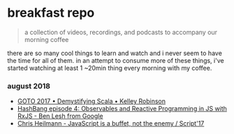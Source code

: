 # breakfast repo
> a collection of videos, recordings, and podcasts to accompany our morning coffee

there are so many cool things to learn and watch and i never seem to have the time for all of them. in an attempt to consume more of these things, i've started watching at least 1 ~20min thing every morning with my coffee.

### august 2018

- [GOTO 2017 • Demystifying Scala • Kelley Robinson](https://www.youtube.com/watch?v=IayQ7lxPUP4)
- [HashBang episode 4: Observables and Reactive Programming in JS with RxJS - Ben Lesh from Google](https://www.youtube.com/watch?v=Ah7Zu_lcd3o)
- [Chris Heilmann - JavaScript is a buffet, not the enemy / Script'17](https://www.youtube.com/watch?v=rfgXKJPMCos)
